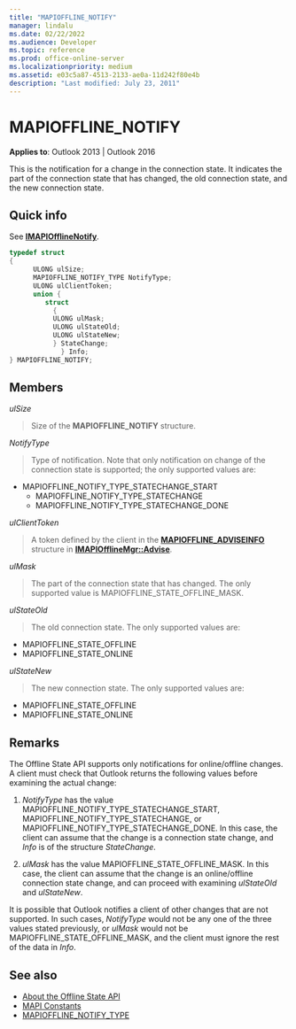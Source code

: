 ```yaml
---
title: "MAPIOFFLINE_NOTIFY"
manager: lindalu
ms.date: 02/22/2022
ms.audience: Developer
ms.topic: reference
ms.prod: office-online-server
ms.localizationpriority: medium
ms.assetid: e03c5a87-4513-2133-ae0a-11d242f80e4b
description: "Last modified: July 23, 2011"
---
```


# MAPIOFFLINE_NOTIFY

**Applies to**: Outlook 2013 | Outlook 2016
  
This is the notification for a change in the connection state. It indicates the part of the connection state that has changed, the old connection state, and the new connection state.
  
## Quick info

See **[IMAPIOfflineNotify](imapiofflinenotifyiunknown.md)**.
  
```cpp
typedef struct  
{ 
      ULONG ulSize; 
      MAPIOFFLINE_NOTIFY_TYPE NotifyType; 
      ULONG ulClientToken; 
      union { 
         struct 
           { 
           ULONG ulMask; 
           ULONG ulStateOld; 
           ULONG ulStateNew; 
           } StateChange; 
             } Info; 
} MAPIOFFLINE_NOTIFY;
```

## Members

 _ulSize_
  
> Size of the **MAPIOFFLINE_NOTIFY** structure.

 _NotifyType_
  
> Type of notification. Note that only notification on change of the connection state is supported; the only supported values are:

- MAPIOFFLINE_NOTIFY_TYPE_STATECHANGE_START
  - MAPIOFFLINE_NOTIFY_TYPE_STATECHANGE
  - MAPIOFFLINE_NOTIFY_TYPE_STATECHANGE_DONE

 _ulClientToken_
  
> A token defined by the client in the **[MAPIOFFLINE_ADVISEINFO](mapioffline_adviseinfo.md)** structure in **[IMAPIOfflineMgr::Advise](imapiofflinemgr-advise.md)**.

 _ulMask_
  
> The part of the connection state that has changed. The only supported value is MAPIOFFLINE_STATE_OFFLINE_MASK.

 _ulStateOld_
  
> The old connection state. The only supported values are:

- MAPIOFFLINE_STATE_OFFLINE
- MAPIOFFLINE_STATE_ONLINE

 _ulStateNew_
  
> The new connection state. The only supported values are:

- MAPIOFFLINE_STATE_OFFLINE
- MAPIOFFLINE_STATE_ONLINE

## Remarks

The Offline State API supports only notifications for online/offline changes. A client must check that Outlook returns the following values before examining the actual change:
  
1. _NotifyType_ has the value MAPIOFFLINE_NOTIFY_TYPE_STATECHANGE_START, MAPIOFFLINE_NOTIFY_TYPE_STATECHANGE, or MAPIOFFLINE_NOTIFY_TYPE_STATECHANGE_DONE. In this case, the client can assume that the change is a connection state change, and _Info_ is of the structure _StateChange_.

2. _ulMask_ has the value MAPIOFFLINE_STATE_OFFLINE_MASK. In this case, the client can assume that the change is an online/offline connection state change, and can proceed with examining _ulStateOld_ and _ulStateNew_.

It is possible that Outlook notifies a client of other changes that are not supported. In such cases, _NotifyType_ would not be any one of the three values stated previously, or _ulMask_ would not be MAPIOFFLINE_STATE_OFFLINE_MASK, and the client must ignore the rest of the data in _Info_.
  
## See also

- [About the Offline State API](about-the-offline-state-api.md)  
- [MAPI Constants](mapi-constants.md)  
- [MAPIOFFLINE_NOTIFY_TYPE](mapioffline_notify_type.md)
